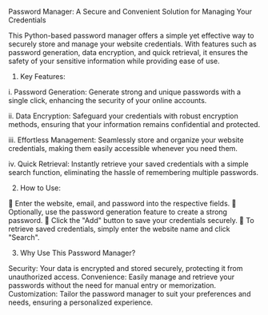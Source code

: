 Password Manager: A Secure and Convenient Solution for Managing Your Credentials

This Python-based password manager offers a simple yet effective way to securely store and manage your website credentials. With features such as password generation, data encryption, and quick retrieval, it ensures the safety of your sensitive information while providing ease of use.

1. Key Features:

i. Password Generation: Generate strong and unique passwords with a single click, enhancing the security of your online accounts.

ii. Data Encryption: Safeguard your credentials with robust encryption methods, ensuring that your information remains confidential and protected.

iii. Effortless Management: Seamlessly store and organize your website credentials, making them easily accessible whenever you need them.

iv. Quick Retrieval: Instantly retrieve your saved credentials with a simple search function, eliminating the hassle of remembering multiple passwords.

2. How to Use:

	Enter the website, email, and password into the respective fields.
	Optionally, use the password generation feature to create a strong password. 
	Click the "Add" button to save your credentials securely.
	To retrieve saved credentials, simply enter the website name and click "Search".

3. Why Use This Password Manager?

Security: Your data is encrypted and stored securely, protecting it from unauthorized access.
Convenience: Easily manage and retrieve your passwords without the need for manual entry or memorization.
Customization: Tailor the password manager to suit your preferences and needs, ensuring a personalized experience.
